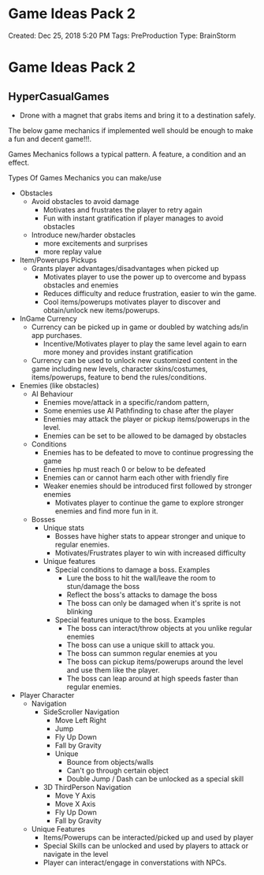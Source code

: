 # Game Ideas Pack 2

Created: Dec 25, 2018 5:20 PM
Tags: PreProduction
Type: BrainStorm

# Game Ideas Pack 2

## HyperCasualGames

- Drone with a magnet that grabs items and bring it to a destination safely.

The below game mechanics if implemented well should be enough to make a fun and
decent game!!!.

Games Mechanics follows a typical pattern. A feature, a condition and an effect.

Types Of Games Mechanics you can make/use

- Obstacles
    - Avoid obstacles to avoid damage
        - Motivates and frustrates the player to retry again
        - Fun with instant gratification if player manages to avoid obstacles
    - Introduce new/harder obstacles
        - more excitements and surprises
        - more replay value
- Item/Powerups Pickups
    - Grants player advantages/disadvantages when picked up
        - Motivates player to use the power up to overcome and bypass
        obstacles and enemies
        - Reduces difficulty and reduce frustration, easier to win the game.
        - Cool items/powerups motivates player to discover and obtain/unlock
        new items/powerups.
- InGame Currency
    - Currency can be picked up in game or doubled by watching ads/in app
    purchases.
        - Incentive/Motivates player to play the same level again to earn more
        money and provides instant gratification
    - Currency can be used to unlock new customized content in the game
    including new levels, character skins/costumes, items/powerups, feature
    to bend the rules/conditions.
- Enemies (like obstacles)
    - AI Behaviour
        - Enemies move/attack in a specific/random pattern,
        - Some enemies use AI Pathfinding to chase after the player
        - Enemies may attack the player or pickup items/powerups in the level.
        - Enemies can be set to be allowed to be damaged by obstacles
    - Conditions
        - Enemies has to be defeated to move to continue progressing the game
        - Enemies hp must reach 0 or below to be defeated
        - Enemies can or cannot harm each other with friendly fire
        - Weaker enemies should be introduced first followed by stronger
        enemies
            - Motivates player to continue the game to explore stronger
            enemies and find more fun in it.
    - Bosses
        - Unique stats
            - Bosses have higher stats to appear stronger and unique to
            regular enemies.
            - Motivates/Frustrates player to win with increased difficulty
        - Unique features
            - Special conditions to damage a boss. Examples
                - Lure the boss to hit the wall/leave the room to stun/damage
                the boss
                - Reflect the boss's attacks to damage the boss
                - The boss can only be damaged when it's sprite is not
                blinking
            - Special features unique to the boss. Examples
                - The boss can interact/throw objects at you unlike regular
                enemies
                - The boss can use a unique skill to attack you.
                - The boss can summon regular enemies at you
                - The boss can pickup items/powerups around the level and use
                them like the player.
                - The boss can leap around at high speeds faster than regular
                enemies.
- Player Character
    - Navigation
        - SideScroller Navigation
            - Move Left Right
            - Jump
            - Fly Up Down
            - Fall by Gravity
            - Unique
                - Bounce from objects/walls
                - Can't go through certain object
                - Double Jump / Dash can be unlocked as a special skill
        - 3D ThirdPerson Navigation
            - Move Y Axis
            - Move X Axis
            - Fly Up Down
            - Fall by Gravity
    - Unique Features
        - Items/Powerups can be interacted/picked up and used by player
        - Special Skills can be unlocked and used by players to attack or
        navigate in the level
        - Player can interact/engage in converstations with NPCs.